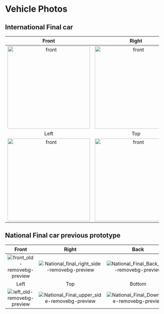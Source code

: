 

# Vehicle Photos

## International Final car

| Front           | Right       | Back      |
|:---------------:|:-----------:|:---------:|
| <img width="270" alt="front" src="https://github.com/user-attachments/assets/6f84ca38-0c9e-4d97-ad21-b614274d8c4e"> |<img width="270" alt="front" src="https://github.com/user-attachments/assets/59202f6a-d770-4736-b8df-182cf425b596"> |  <img width="270" alt="front" src="https://github.com/user-attachments/assets/1af8d922-91d6-4d32-9e84-6485ce99b156"> |
| Left          | Top       | Bottom     |
|<img width="270" alt="front" src="https://github.com/user-attachments/assets/3dbc8d78-e1a2-4efd-a434-4e5be9ccd376">| <img width="270" alt="front" src="https://github.com/user-attachments/assets/598fb7a0-45b2-45e9-be24-0b379a4eb9d0"> | <img width="270" alt="front" src="https://github.com/user-attachments/assets/bf297d46-d3c8-4b30-bc6e-63b9df7a281d">|


## National Final car previous prototype

| Front           | Right       | Back      |
|:---------------:|:-----------:|:---------:|
|![front_old-removebg-preview](https://github.com/user-attachments/assets/de6354b6-3926-4c09-8837-c10ee609873a)|![National_final_right_side-removebg-preview](https://github.com/user-attachments/assets/bd5a899c-576a-441d-978d-5282a3cae499)|![National_Final_Back_side-removebg-preview](https://github.com/user-attachments/assets/c16379d6-ac40-4254-a49e-baa611680156)|
| Left          | Top       | Bottom     |
| ![left_old-removebg-preview](https://github.com/user-attachments/assets/f99c4581-38d7-491b-a313-7dc500679b32) |![National_Final_upper_side-removebg-preview](https://github.com/user-attachments/assets/29813746-e1f2-4cac-b39a-9ed3d222c1b9)|![National_Final_Down_side-removebg-preview](https://github.com/user-attachments/assets/03d7e68b-dc55-4f25-a638-61b6bc222197)|






